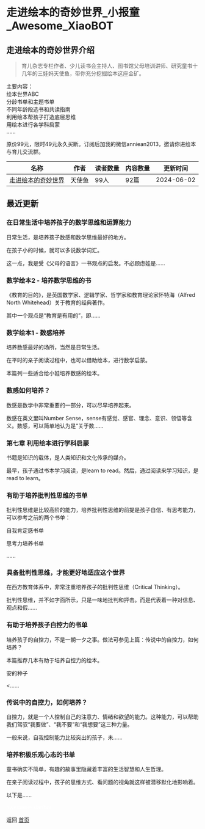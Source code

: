 # 走进绘本的奇妙世界_小报童_Awesome_XiaoBOT

## 走进绘本的奇妙世界介绍
> 育儿杂志专栏作者、少儿读书会主持人、图书馆父母培训讲师、研究童书十几年的三娃妈天使鱼，带你充分挖掘绘本这座金矿。    
    
主要内容：    
绘本世界ABC    
分龄书单和主题书单    
不同年龄段选书和共读指南    
利用绘本帮孩子打造底层思维    
用绘本进行各学科启蒙    
……    
    
原价99元，限时49元永久买断。订阅后加我的微信anniean2013，邀请你进绘本与育儿交流群。  
  


|名称|作者|读者数量|内容数量|更新时间|
|---|---|---|---|---|
|[走进绘本的奇妙世界](https://xiaobot.net/p/huiben101?refer=0b133df9-27dc-423b-8101-639049001c13)|天使鱼|99人|92篇|2024-06-02|

## 最近更新
### 在日常生活中培养孩子的数学思维和运算能力

日常生活，是培养孩子数感和数学思维最好的地方。

在孩子小的时候，就可以多说数学词汇。

这一点，我是受《父母的语言》一书观点的启发。不必顾虑娃是......

### 数学绘本2 - 培养数学思维的书

《教育的目的》，是英国数学家、逻辑学家、哲学家和教育理论家怀特海（Alfred North Whitehead）关于教育的经典著作。

其中一个观点是“教育是有用的”，即......

### 数学绘本1 - 数感培养

培养数感最好的场所，当然是日常生活。

在平时的亲子阅读过程中，也可以借助绘本，进行数学启蒙。

本篇列一些适合给小娃培养数感的绘本。

### 数感如何培养？

数感是数学中非常重要的一部分，可以尽早培养起来。

数感在英文里叫Number Sense，sense有感觉、感官、理念、意识、领悟等含义。数感，可以简单地认为是“关于数......

### 第七章 利用绘本进行学科启蒙

书籍是知识的载体，是人类知识和文化传承的媒介。

最早，孩子通过书本学习阅读，是learn to read。然后，通过阅读来学习知识，是read to learn。

### 有助于培养批判性思维的书单

批判性思维是比较高阶的能力，培养批判性思维的前提是孩子自信、有思考能力，可以参考之前的两个书单：

自我肯定感书单

思考力培养书单

......

### 具备批判性思维，才能更好地适应这个世界

在西方教育体系中，非常注重培养孩子的批判性思维（Critical Thinking）。

批判性思维，并不如字面所示，只是一味地批判和抨击。而是代表着一种对信息、观点和假......

### 有助于培养孩子自控力的书单

培养孩子的自控力，不是一朝一夕之事。做法可参见上篇：传说中的自控力，如何培养？

本篇推荐几本有助于培养自控力的绘本。

安的种子

<......

### 传说中的自控力，如何培养？

自控力，就是一个人控制自己的注意力、情绪和欲望的能力。这种能力，可以帮助我们驾驭“我要做”、“我不要”和“我想要”这三种力量。

一般来说，自我控制能力比较突出的孩子，未......

### 培养积极乐观心态的书单

童书确实不简单，有趣的故事里隐藏着丰富的生活智慧和人生哲理。

在亲子阅读过程中，孩子的思维方式、看问题的视角就这样被潜移默化地影响着。

以下是......


<a href="https://github.com/Reno9527/awesome-xiaobot" style="color: white; text-decoration: none;">awesome-xiaobot</a>

返回 [首页](../README.md)
